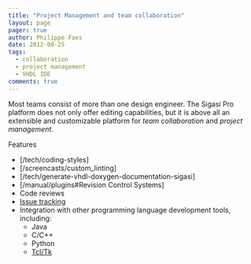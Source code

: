 ```yaml
---
title: "Project Management and team collaboration"
layout: page 
pager: true
author: Philippe Faes
date: 2012-08-25
tags: 
  - collaboration
  - project management
  - VHDL IDE
comments: true
---
```

Most teams consist of more than one design engineer. The Sigasi Pro platform does not only offer editing capabilities, but it is above all an extensible and customizable platform for _team collaboration_ and _project management_.   

Features

* [/tech/coding-styles]
* [/screencasts/custom_linting]
* [/tech/generate-vhdl-doxygen-documentation-sigasi]
* [/manual/plugins#Revision Control Systems]
* Code reviews
* [Issue tracking](http://wiki.eclipse.org/Mylyn)
* Integration with other programming language development tools, including:
	* Java
	* C/C++
	* Python
	* [Tcl/Tk](/tech/eclipse_tcl_support_in_sigasi.html)